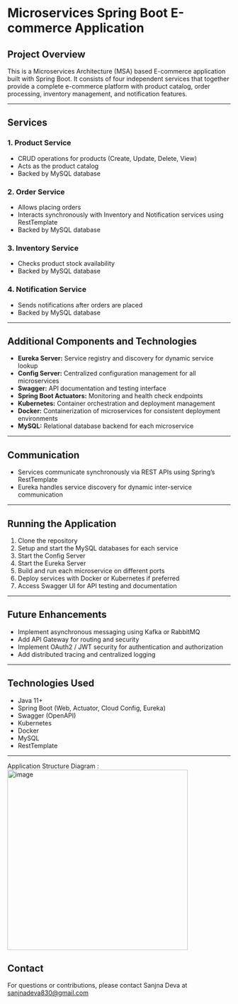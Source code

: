 # Microservices Spring Boot E-commerce Application

## Project Overview

This is a Microservices Architecture (MSA) based E-commerce application built with Spring Boot. It consists of four independent services that together provide a complete e-commerce platform with product catalog, order processing, inventory management, and notification features.

---

## Services

### 1. Product Service
- CRUD operations for products (Create, Update, Delete, View)
- Acts as the product catalog
- Backed by MySQL database

### 2. Order Service
- Allows placing orders
- Interacts synchronously with Inventory and Notification services using RestTemplate
- Backed by MySQL database

### 3. Inventory Service
- Checks product stock availability
- Backed by MySQL database

### 4. Notification Service
- Sends notifications after orders are placed
- Backed by MySQL database

---

## Additional Components and Technologies

- **Eureka Server:** Service registry and discovery for dynamic service lookup  
- **Config Server:** Centralized configuration management for all microservices  
- **Swagger:** API documentation and testing interface  
- **Spring Boot Actuators:** Monitoring and health check endpoints  
- **Kubernetes:** Container orchestration and deployment management  
- **Docker:** Containerization of microservices for consistent deployment environments  
- **MySQL:** Relational database backend for each microservice

---

## Communication

- Services communicate synchronously via REST APIs using Spring’s RestTemplate  
- Eureka handles service discovery for dynamic inter-service communication

---

## Running the Application

1. Clone the repository  
2. Setup and start the MySQL databases for each service  
3. Start the Config Server  
4. Start the Eureka Server  
5. Build and run each microservice on different ports  
6. Deploy services with Docker or Kubernetes if preferred  
7. Access Swagger UI for API testing and documentation

---

## Future Enhancements

- Implement asynchronous messaging using Kafka or RabbitMQ  
- Add API Gateway for routing and security  
- Implement OAuth2 / JWT security for authentication and authorization  
- Add distributed tracing and centralized logging

---

## Technologies Used

- Java 11+  
- Spring Boot (Web, Actuator, Cloud Config, Eureka)  
- Swagger (OpenAPI)  
- Kubernetes  
- Docker  
- MySQL  
- RestTemplate

---

Application Structure Diagram :
<img width="407" alt="image" src="https://github.com/user-attachments/assets/16a11cf2-416f-4873-a54a-6d281ddc276c" />


## Contact

For questions or contributions, please contact Sanjna Deva at sanjnadeva830@gmail.com

